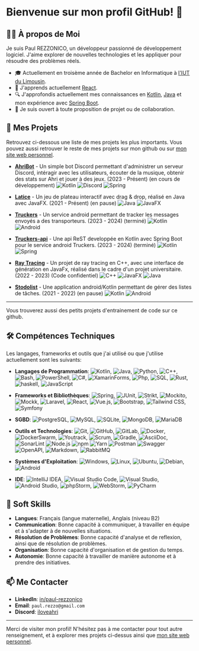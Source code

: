 # Bienvenue sur mon profil GitHub! 👋

## 🙋‍♂️ À propos de Moi
Je suis Paul REZZONICO, un développeur passionné de développement logiciel. J'aime explorer de nouvelles technologies et les appliquer pour résoudre des problèmes réels.

- 🎓 Actuellement en troisème année de Bachelor en Informatique à [l'IUT du Limousin](https://www.iut.unilim.fr/).
- 🌱 J'apprends actuellement [React](https://reactjs.org/).
- 🔍 J'approfondis actuellement mes connaissances en [Kotlin](https://kotlinlang.org/), [Java](https://java.com) et mon expérience avec [Spring Boot](https://spring.io/projects/spring-boot).
- 👯 Je suis ouvert à toute proposition de projet ou de collaboration.

## 🚀 Mes Projets
Retrouvez ci-dessous une liste de mes projets les plus importants. Vous pouvez aussi retrouver le reste de mes projets sur mon github ou sur [mon site web personnel](https://paulrezzonico.com/).

- **[AhriBot](https://github.com/paul-rezzonico/AhriBot)** - Un simple bot Discord permettant d'administrer un serveur Discord, intéragir avec les utilisateurs, écouter de la musique, obtenir des stats sur Ahri et jouer à des jeux. (2023 - Présent) (en cours de développement) ![Kotlin](https://img.shields.io/badge/Kotlin-7F52FF?style=flat&logo=kotlin&logoColor=white) ![Discord](https://img.shields.io/badge/Discord-7289DA?style=flat&logo=discord&logoColor=white)
![Spring](https://img.shields.io/badge/Spring-6DB33F?style=flat&logo=spring&logoColor=white)

- **[Latice](https://github.com/paul-rezzonico/latice)** - Un jeu de plateau interactif avec drag & drop, réalisé en Java avec JavaFX. (2021 - Présent) (en pause)
![Java](https://img.shields.io/badge/Java-007396?style=flat&logo=java&logoColor=white)
![JavaFX](https://img.shields.io/badge/JavaFX-007396?style=flat&logo=java&logoColor=white)

- **[Truckers](https://github.com/paul-rezzonico/truckers/tree/main)** - Un service android permettant de tracker les messages envoyés a des transporteurs. (2023 - 2024) (terminé)
![Kotlin](https://img.shields.io/badge/Kotlin-7F52FF?style=flat&logo=kotlin&logoColor=white)
![Android](https://img.shields.io/badge/Android-3DDC84?style=flat&logo=android&logoColor=white)

- **[Truckers-api](https://github.com/paul-rezzonico/truckers_api/tree/main)** - Une api ReST developpée en Kotlin avec Spring Boot pour le service android Truckers. (2023 - 2024) (terminé)
![Kotlin](https://img.shields.io/badge/Kotlin-7F52FF?style=flat&logo=kotlin&logoColor=white)
![Spring](https://img.shields.io/badge/Spring-6DB33F?style=flat&logo=spring&logoColor=white)

- **[Ray Tracing](#🚀-mes-projets)** - Un projet de ray tracing en C++, avec une interface de génération en JavaFx, réalisé dans le cadre d'un projet universitaire. (2022 - 2023) (Code confidentiel)
![C++](https://img.shields.io/badge/C++-00599C?style=flat&logo=c%2B%2B&logoColor=white)
![JavaFX](https://img.shields.io/badge/JavaFX-007396?style=flat&logo=java&logoColor=white)
![Java](https://img.shields.io/badge/Java-007396?style=flat&logo=java&logoColor=white)

- **[Stodolist](https://github.com/paul-rezzonico/stodolist)** - Une application android/Kotlin permettant de gérer des listes de tâches. (2021 - 2022) (en pause)
![Kotlin](https://img.shields.io/badge/Kotlin-7F52FF?style=flat&logo=kotlin&logoColor=white)
![Android](https://img.shields.io/badge/Android-3DDC84?style=flat&logo=android&logoColor=white) 

---
Vous trouverez aussi des petits projets d'entrainement de code sur ce github.


## 🛠️ Compétences Techniques

Les langages, frameworks et outils que j'ai utilisé ou que j'utilise actuellement sont les suivants:

- **Langages de Programmation**: ![Kotlin](https://img.shields.io/badge/Kotlin-7F52FF?style=flat&logo=kotlin&logoColor=white), 
![Java](https://img.shields.io/badge/Java-007396?style=flat&logo=java&logoColor=white),
![Python](https://img.shields.io/badge/Python-3776AB?style=flat&logo=python&logoColor=white),
![C++](https://img.shields.io/badge/C++-00599C?style=flat&logo=c%2B%2B&logoColor=white),
![Bash](https://img.shields.io/badge/Bash-4EAA25?style=flat&logo=gnu-bash&logoColor=white),
![PowerShell](https://img.shields.io/badge/PowerShell-5391FE?style=flat&logo=powershell&logoColor=white),
![C#](https://img.shields.io/badge/C%23-239120?style=flat&logo=c-sharp&logoColor=white),
![XamarinForms](https://img.shields.io/badge/Xamarin.Forms-3498DB?style=flat&logo=xamarin&logoColor=white),
![Php](https://img.shields.io/badge/Php-777BB4?style=flat&logo=php&logoColor=white),
![SQL](https://img.shields.io/badge/SQL-4479A1?style=flat&logo=postgresql&logoColor=white),
![Rust](https://img.shields.io/badge/Rust-000000?style=flat&logo=rust&logoColor=white),
![haskell](https://img.shields.io/badge/Haskell-5D4F85?style=flat&logo=haskell&logoColor=white),
![JavaScript](https://img.shields.io/badge/JavaScript-F7DF1E?style=flat&logo=javascript&logoColor=black)


- **Frameworks et Bibliothèques**: ![Spring](https://img.shields.io/badge/Spring-6DB33F?style=flat&logo=spring&logoColor=white),
![JUnit](https://img.shields.io/badge/JUnit-25A162?style=flat&logo=junit5&logoColor=white),
![Strikt](https://img.shields.io/badge/Strikt-EE0000?style=flat&logo=kotlin&logoColor=white),
![Mockito](https://img.shields.io/badge/Mockito-EE0000?style=flat&logo=mockito&logoColor=white),
![Mockk](https://img.shields.io/badge/Mockk-EE0000?style=flat&logo=kotlin&logoColor=white),
![Laravel](https://img.shields.io/badge/Laravel-FF2D20?style=flat&logo=laravel&logoColor=white),
![React](https://img.shields.io/badge/React-61DAFB?style=flat&logo=react&logoColor=black),
![Vue.js](https://img.shields.io/badge/Vue.js-4FC08D?style=flat&logo=vue.js&logoColor=white),
![Bootstrap](https://img.shields.io/badge/Bootstrap-7952B3?style=flat&logo=bootstrap&logoColor=white),
![Tailwind CSS](https://img.shields.io/badge/Tailwind_CSS-38B2AC?style=flat&logo=tailwind-css&logoColor=white),
![Symfony](https://img.shields.io/badge/Symfony-000000?style=flat&logo=symfony&logoColor=white)

- **SGBD**: ![PostgreSQL](https://img.shields.io/badge/PostgreSQL-4169E1?style=flat&logo=postgresql&logoColor=white),
![MySQL](https://img.shields.io/badge/MySQL-4479A1?style=flat&logo=mysql&logoColor=white),
![SQLite](https://img.shields.io/badge/SQLite-003B57?style=flat&logo=sqlite&logoColor=white),
![MongoDB](https://img.shields.io/badge/MongoDB-47A248?style=flat&logo=mongodb&logoColor=white),
![MariaDB](https://img.shields.io/badge/MariaDB-003545?style=flat&logo=mariadb&logoColor=white)

- **Outils et Technologies**: ![Git](https://img.shields.io/badge/Git-F05032?style=flat&logo=git&logoColor=white),
![GitHub](https://img.shields.io/badge/GitHub-181717?style=flat&logo=github&logoColor=white),
![GitLab](https://img.shields.io/badge/GitLab-FCA121?style=flat&logo=gitlab&logoColor=white),
![Docker](https://img.shields.io/badge/Docker-2496ED?style=flat&logo=docker&logoColor=white),
![DockerSwarm](https://img.shields.io/badge/Docker_Swarm-2496ED?style=flat&logo=docker&logoColor=white),
![Youtrack](https://img.shields.io/badge/Youtrack-000000?style=flat&logo=youtrack&logoColor=white),
![Scrum](https://img.shields.io/badge/Scrum-000000?style=flat&logo=ScrumAlliance&logoColor=white),
![Gradle](https://img.shields.io/badge/Gradle-02303A?style=flat&logo=gradle&logoColor=white),
![AsciiDoc](https://img.shields.io/badge/AsciiDoc-000000?style=flat&logo=asciidoctor&logoColor=white),
![SonarLint](https://img.shields.io/badge/SonarLint-4E9BCD?style=flat&logo=sonarlint&logoColor=white)
![Node.js](https://img.shields.io/badge/Node.js-339933?style=flat&logo=node.js&logoColor=white)
![npm](https://img.shields.io/badge/npm-CB3837?style=flat&logo=npm&logoColor=white)
![Yarn](https://img.shields.io/badge/Yarn-2C8EBB?style=flat&logo=yarn&logoColor=white)
![Postman](https://img.shields.io/badge/Postman-FF6C37?style=flat&logo=postman&logoColor=white)
![Swagger](https://img.shields.io/badge/Swagger-85EA2D?style=flat&logo=swagger&logoColor=black)
![OpenAPI](https://img.shields.io/badge/OpenAPI-6BA539?style=flat&logo=openapi-initiative&logoColor=white),
![Markdown](https://img.shields.io/badge/Markdown-000000?style=flat&logo=markdown&logoColor=white),
![RabbitMQ](https://img.shields.io/badge/RabbitMQ-FF6600?style=flat&logo=rabbitmq&logoColor=white)

- **Systèmes d'Exploitation**: ![Windows](https://img.shields.io/badge/Windows-0078D6?style=flat&logo=windows&logoColor=white),
![Linux](https://img.shields.io/badge/Linux-FCC624?style=flat&logo=linux&logoColor=black),
![Ubuntu](https://img.shields.io/badge/Ubuntu-E95420?style=flat&logo=ubuntu&logoColor=white),
![Debian](https://img.shields.io/badge/Debian-A81D33?style=flat&logo=debian&logoColor=white),
![Android](https://img.shields.io/badge/Android-3DDC84?style=flat&logo=android&logoColor=white)

- **IDE**: ![IntelliJ IDEA](https://img.shields.io/badge/IntelliJ_IDEA-000000?style=flat&logo=intellij-idea&logoColor=white),
![Visual Studio Code](https://img.shields.io/badge/Visual_Studio_Code-007ACC?style=flat&logo=visual-studio-code&logoColor=white),
![Visual Studio](https://img.shields.io/badge/Visual_Studio-5C2D91?style=flat&logo=visual-studio&logoColor=white),
![Android Studio](https://img.shields.io/badge/Android_Studio-3DDC84?style=flat&logo=android-studio&logoColor=white),
![phpStorm](https://img.shields.io/badge/phpStorm-000000?style=flat&logo=phpstorm&logoColor=white),
![WebStorm](https://img.shields.io/badge/WebStorm-000000?style=flat&logo=webstorm&logoColor=white),
![PyCharm](https://img.shields.io/badge/PyCharm-000000?style=flat&logo=pycharm&logoColor=white)




## 🤹 Soft Skills

- **Langues**: Français (langue maternelle), Anglais (niveau B2)
- **Communication**: Bonne capacité à communiquer, à travailler en équipe et à s'adapter à de nouvelles situations.
- **Résolution de Problèmes**: Bonne capacité d'analyse et de reflexion, ainsi que de résolution de problèmes.
- **Organisation**: Bonne capacité d'organisation et de gestion du temps.
- **Autonomie**: Bonne capacité à travailler de manière autonome et à prendre des initiatives.


## 📫 Me Contacter
- **LinkedIn**: [in/paul-rezzonico](https://www.linkedin.com/in/paul-rezzonico/)
- **Email**: `paul.rezzo@gmail.com`
- **Discord**: [iloveahri](https://discord.com/users/350767436238159874)

---

Merci de visiter mon profil! N'hésitez pas à me contacter pour tout autre renseignement, et à explorer mes projets ci-dessus ainsi que [mon site web personnel](https://paulrezzonico.com/).
